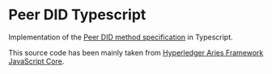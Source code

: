 # Peer DID Typescript

Implementation of the [Peer DID method specification](https://identity.foundation/peer-did-method-spec/) in Typescript.

This source code has been mainly taken from [Hyperledger Aries Framework JavaScript Core](https://github.com/hyperledger/aries-framework-javascript/tree/main/packages/core).
